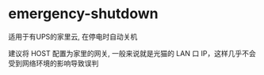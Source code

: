# emergency-shutdown
适用于有UPS的家里云, 在停电时自动关机

建议将 HOST 配置为家里的网关, 一般来说就是光猫的 LAN 口 IP，这样几乎不会受到网络环境的影响导致误判
